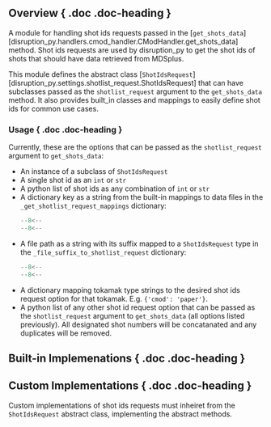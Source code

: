 ## Overview { .doc .doc-heading }
A module for handling shot ids requests passed in the [`get_shots_data`][disruption_py.handlers.cmod_handler.CModHandler.get_shots_data] 
method. Shot ids requests are used by disruption_py to get the shot ids of shots that should have data retrieved from MDSplus.

This module defines the abstract class [`ShotIdsRequest`][disruption_py.settings.shotlist_request.ShotIdsRequest] that can have subclasses passed as the `shotlist_request` argument to the `get_shots_data` method.
It also provides built_in classes and mappings to easily define shot ids for common use cases.

### Usage { .doc .doc-heading }
Currently, these are the options that can be passed as the `shotlist_request` argument to `get_shots_data`:

- An instance of a subclass of `ShotIdsRequest`
- A single shot id as an `int` or `str`
- A python list of shot ids as any combination of `int` or `str`
- A dictionary key as a string from the built-in mappings to data files in the `_get_shotlist_request_mappings` dictionary: 
	```python
	--8<--
	--8<--
	```
- A file path as a string with its suffix mapped to a `ShotIdsRequest` type in the `_file_suffix_to_shotlist_request` dictionary:
	```python
	--8<--
	--8<--
	```
- A dictionary mapping tokamak type strings to the desired shot ids request option for that tokamak.  E.g. `{'cmod': 'paper'}`.
- A python list of any other shot id request option that can be passed as the `shotlist_request` argument to `get_shots_data` (all options listed previously). All designated shot numbers will be concatanated and any duplicates will be removed.

## Built-in Implemenations { .doc .doc-heading }

<!-- ::: disruption_py.settings.shotlist_request
	options:
		show_root_heading: false
		show_root_toc_entry: false
		show_root_members_full_path: true
		filters:
		- "!^ShotIdsRequestParams$"
		- "!^ShotIdsRequest$" -->

## Custom Implementations { .doc .doc-heading }
Custom implementations of shot ids requests must inheiret from the `ShotIdsRequest` abstract class, implementing the abstract methods.

<!-- ::: disruption_py.settings.shotlist_request
    handler: python
	options:
	  heading_level: 2
	  members:
	  - ShotIdsRequest
	  - ShotIdsRequestParams -->
